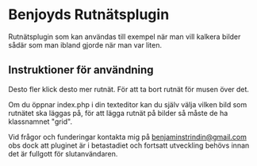 Benjoyds Rutnätsplugin
======================
Rutnätsplugin som kan användas till exempel när man vill kalkera bilder sådär som man ibland gjorde när man var liten.

Instruktioner för användning
----------------------------
Desto fler klick desto mer rutnät. För att ta bort rutnät för musen över det.

Om du öppnar index.php i din texteditor kan du själv välja vilken bild som rutnätet ska läggas på, för att lägga rutnät på bilder så måste de ha klassnamnet "grid".

Vid frågor och funderingar kontakta mig på benjaminstrindin@gmail.com obs dock att pluginet är i betastadiet och fortsatt utveckling behövs innan det är fullgott för slutanvändaren.